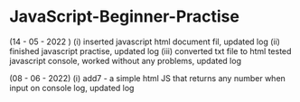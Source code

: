 # JavaScript-Beginner-Practise

(14 - 05 - 2022 ) (i) inserted javascript html document fil, updated log
                  (ii) finished javascript practise, updated log
                  (iii) converted txt file to html tested javascript console, worked without any problems, updated log

(08 - 06 - 2022) (i) add7 - a simple html JS that returns any number when input on console log, updated log                  